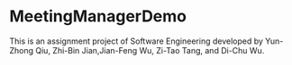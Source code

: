 # MeetingManagerDemo
This is an assignment project of Software Engineering developed by Yun-Zhong Qiu, Zhi-Bin Jian,Jian-Feng Wu, Zi-Tao Tang, and Di-Chu Wu.
